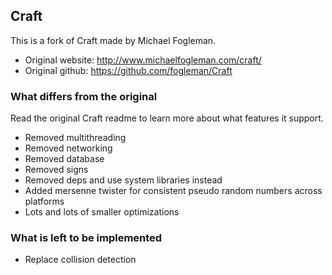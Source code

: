 ## Craft

This is a fork of Craft made by Michael Fogleman.

* Original website: http://www.michaelfogleman.com/craft/
* Original github: https://github.com/fogleman/Craft

### What differs from the original

Read the original Craft readme to learn more about what features it support.

* Removed multithreading
* Removed networking
* Removed database
* Removed signs
* Removed deps and use system libraries instead
* Added mersenne twister for consistent pseudo random numbers across platforms
* Lots and lots of smaller optimizations

### What is left to be implemented

* Replace collision detection
